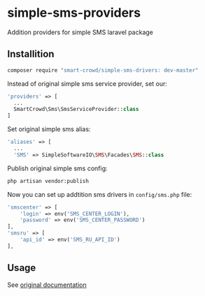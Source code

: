 # simple-sms-providers
Addition providers for simple SMS laravel package

## Installition
```bash 
composer require "smart-crowd/simple-sms-drivers: dev-master"
```

Instead of original simple sms service provider, set our:
```php
'providers' => [
  ...
  SmartCrowd\Sms\SmsServiceProvider::class
]
```

Set original simple sms alias:
```php
'aliases' => [
  ...
  'SMS' => SimpleSoftwareIO\SMS\Facades\SMS::class
```

Publish original simple sms config:
```bash 
php artisan vendor:publish
```

Now you can set up addtition sms drivers in `config/sms.php` file:
```php
'smscenter' => [
    'login' => env('SMS_CENTER_LOGIN'),
    'password' => env('SMS_CENTER_PASSWORD')
],
'smsru' => [
    'api_id' => env('SMS_RU_API_ID')
],
```

## Usage
See [original documentation](https://github.com/SimpleSoftwareIO/simple-sms/blob/master/README.md#usage)
